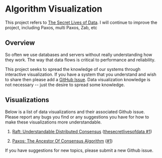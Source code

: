 Algorithm Visualization
========================
This project refers to [The Secret Lives of Data](https://github.com/benbjohnson/thesecretlivesofdata).
I will continue to improve the project, including Paxos, multi Paxos, Zab, etc

## Overview

So often we use databases and servers without really understanding how they work.
The way that data flows is critical to performance and reliability.

This project seeks to spread the knowledge of our systems through interactive visualization.
If you have a system that you understand and wish to share then please add a [GitHub Issue](https://github.com/shihuili1218/visual/issues).
Data visualization knowledge is not necessary -- just the desire to spread some knowledge.


## Visualizations

Below is a list of data visualizations and their associated Github issue.
Please report any bugs you find or any suggestions you have for how to make these visualizations more understandable.

1. [Raft: Understandable Distributed Consensus](http://visual.ofcoder.com/raft) ([thesecretlivesofdata #1](https://github.com/benbjohnson/thesecretlivesofdata/issues/1))

2. [Paxos: The Ancestor Of Consensus Algorithm](http://visual.ofcoder.com/paxos) ([#1](https://github.com/shihuili1218/visual/issues/1))
   
If you have suggestions for new topics, please submit a new Github issue.
